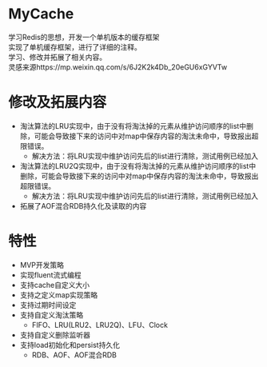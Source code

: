# MyCache
学习Redis的思想，开发一个单机版本的缓存框架<br>
实现了单机缓存框架，进行了详细的注释。<br>
学习、修改并拓展了相关内容。<br>
灵感来源https://mp.weixin.qq.com/s/6J2K2k4Db_20eGU6xGYVTw
# 修改及拓展内容
* 淘汰算法的LRU实现中，由于没有将淘汰掉的元素从维护访问顺序的list中删除，可能会导致接下来的访问中对map中保存内容的淘汰未命中，导致报出超限错误。
	* 解决方法：将LRU实现中维护访问先后的list进行清除，测试用例已经加入
* 淘汰算法的LRU2Q实现中，由于没有将淘汰掉的元素从维护访问顺序的list中删除，可能会导致接下来的访问中对map中保存内容的淘汰未命中，导致报出超限错误。
  * 解决方法：将LRU实现中维护访问先后的list进行清除，测试用例已经加入
* 拓展了AOF混合RDB持久化及读取的内容
# 特性
* MVP开发策略
* 实现fluent流式编程
* 支持cache自定义大小
* 支持之定义map实现策略
* 支持过期时间设定
* 支持自定义淘汰策略
  * FIFO、LRU(LRU2、LRU2Q)、LFU、Clock<br>
* 支持自定义删除监听器
* 支持load初始化和persist持久化
  * RDB、AOF、AOF混合RDB
